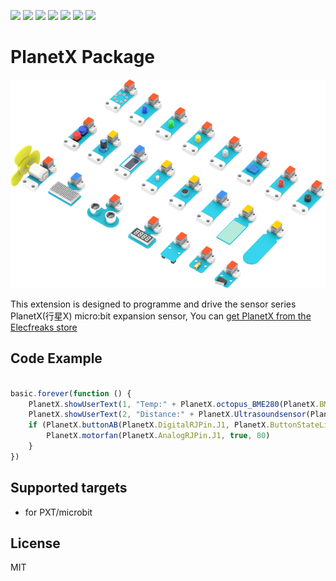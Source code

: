 ![](https://img.shields.io/badge/Platform-micro%3Abit-red) ![](https://img.shields.io/travis/com/elecfreaks/pxt-PlanetX) ![](https://img.shields.io/github/v/release/elecfreaks/pxt-PlanetX) ![](https://img.shields.io/github/last-commit/elecfreaks/pxt-PlanetX) ![](https://img.shields.io/github/languages/top/elecfreaks/pxt-PlanetX) ![](https://img.shields.io/github/issues/elecfreaks/pxt-PlanetX) ![](https://img.shields.io/github/license/elecfreaks/pxt-PlanetX) 

# PlanetX Package

![](/PlanetX.png/)

This extension is designed to programme and drive the sensor series PlanetX(行星X) micro:bit expansion sensor, You can [get PlanetX from the Elecfreaks store](https://www.elecfreaks.com/)

## Code Example
```JavaScript

basic.forever(function () {
    PlanetX.showUserText(1, "Temp:" + PlanetX.octopus_BME280(PlanetX.BME280_state.BME280_temperature_C))
    PlanetX.showUserText(2, "Distance:" + PlanetX.Ultrasoundsensor(PlanetX.DigitalRJPin.J1, PlanetX.Distance_Unit_List.Distance_Unit_cm))
    if (PlanetX.buttonAB(PlanetX.DigitalRJPin.J1, PlanetX.ButtonStateList.A)) {
        PlanetX.motorfan(PlanetX.AnalogRJPin.J1, true, 80)
    }
})


```
## Supported targets

* for PXT/microbit

## License
MIT

